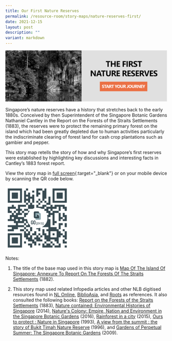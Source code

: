 ```yaml
---
title: Our First Nature Reserves
permalink: /resource-room/story-maps/nature-reserves-first/
date: 2021-12-15
layout: post
description: ""
variant: markdown
---
```

[![Alt text for image on Isomer site](/images/storymap-image-first-reserves.png)](https://go.gov.sg/vj4ovb)

Singapore’s nature reserves have a history that stretches back to the early 1880s. Conceived by then Superintendent of the Singapore Botanic Gardens Nathaniel Cantley in the Report on the Forests of the Straits Settlements (1883), the reserves were to protect the remaining primary forest on the island which had been greatly depleted due to human activities particularly the indiscriminate clearing of forest land for cash crop plantations such as gambier and pepper.

This story map retells the story of how and why Singapore’s first reserves were established by highlighting key discussions and interesting facts in Cantley’s 1883 forest report.

View the story map in [full screen](https://go.gov.sg/vj4ovb){:target="_blank"} or on your mobile device by scanning the QR code below.

<img src="/images/qr-code-storymap-first-nature-reserves.jpg" alt="qr-code-storymap-first-nature-reserves.png" style="width:200px;">

Notes:

1. The title of the base map used in this story map is [Map Of The Island Of Singapore: Annexure To Report On The Forests Of The Straits Settlements](https://www.nas.gov.sg/archivesonline/maps_building_plans/record-details/f8fbf46f-115c-11e3-83d5-0050568939ad) (1882).

2. This story map used related Infopedia articles and other NLB digitised resources found in [NL Online](https://www.nlb.gov.sg/main/nlonline), [BiblioAsia](https://www.nlb.gov.sg/Browse/BiblioAsia.aspx), and [Roots](https://www.roots.sg/) as references. It also consulted the following books: [Report on the Forests of the Straits Settlements](https://www.biodiversitylibrary.org/page/54216501#page/75/mode/1up) (1883), [Nature contained: Environmental Histories of Singapore](https://eservice.nlb.gov.sg/item_holding.aspx?bid=200148897) (2014), [Nature's Colony: Empire, Nation and Environment in the Singapore Botanic Gardens]( http://eservice.nlb.gov.sg/item_holding.aspx?bid=202468295) (2016), [Rainforest in a city]( http://eservice.nlb.gov.sg/item_holding.aspx?bid=201214738) (2015), [Ours to protect : Nature in Singapore](http://eservice.nlb.gov.sg/item_holding.aspx?bid=6436106) (1993), [A view from the summit : the story of Bukit Timah Nature Reserve](http://eservice.nlb.gov.sg/item_holding.aspx?bid=7671502) (1996), and [Gardens of Perpetual Summer: The Singapore Botanic Gardens](http://eservice.nlb.gov.sg/item_holding.aspx?bid=13185369) (2009).